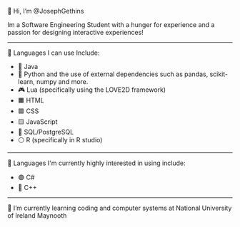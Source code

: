 👋 Hi, I’m @JosephGethins

Im a Software Engineering Student with a hunger for experience and a passion for designing interactive experiences!

---

👀  Languages I can use Include:
  - 🍵 Java
  - 🐍 Python and the use of external dependencies such as pandas, scikit-learn, numpy and more.
  - 🎮 Lua (specifically using the LOVE2D framework)
  - 🟧 HTML
  - 🟪 CSS
  - 🟨 JavaScript
  - 🔵 SQL/PostgreSQL
  - ⚪ R (specifically in R studio)
---

👀  Languages I'm currently highly interested in using include:
  - 🟣 C#
  - 🔷 C++

---

🌱 I’m currently learning coding and computer systems at National University of Ireland Maynooth
